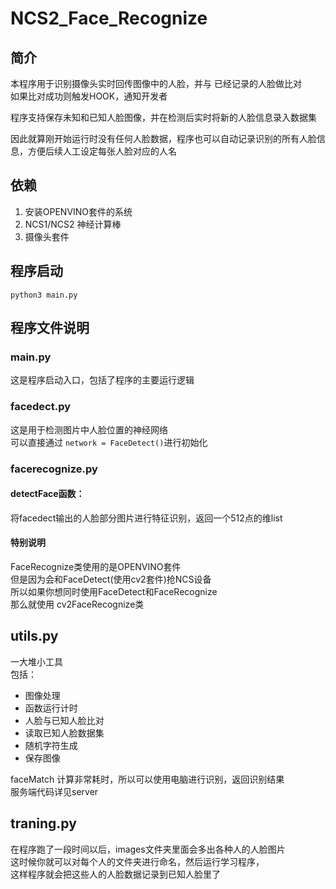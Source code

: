 # NCS2_Face_Recognize
## 简介
本程序用于识别摄像头实时回传图像中的人脸，并与
已经记录的人脸做比对  
如果比对成功则触发HOOK，通知开发者  

程序支持保存未知和已知人脸图像，并在检测后实时将新的人脸信息录入数据集

因此就算刚开始运行时没有任何人脸数据，程序也可以自动记录识别的所有人脸信息，方便后续人工设定每张人脸对应的人名

## 依赖
1. 安装OPENVINO套件的系统
2. NCS1/NCS2 神经计算棒
3. 摄像头套件

## 程序启动
`python3 main.py`

## 程序文件说明
### main.py
这是程序启动入口，包括了程序的主要运行逻辑

### facedect.py
这是用于检测图片中人脸位置的神经网络  
可以直接通过 `network = FaceDetect()`进行初始化

### facerecognize.py
#### detectFace函数：  
将facedect输出的人脸部分图片进行特征识别，返回一个512点的维list  

#### 特别说明
FaceRecognize类使用的是OPENVINO套件  
但是因为会和FaceDetect(使用cv2套件)抢NCS设备   
所以如果你想同时使用FaceDetect和FaceRecognize  
那么就使用 cv2FaceRecognize类

## utils.py
一大堆小工具  
包括：
 - 图像处理
 - 函数运行计时
 - 人脸与已知人脸比对
 - 读取已知人脸数据集
 - 随机字符生成
 - 保存图像
 
 faceMatch 计算非常耗时，所以可以使用电脑进行识别，返回识别结果  
 服务端代码详见server
 
## traning.py
在程序跑了一段时间以后，images文件夹里面会多出各种人的人脸图片  
这时候你就可以对每个人的文件夹进行命名，然后运行学习程序，  
这样程序就会把这些人的人脸数据记录到已知人脸里了
